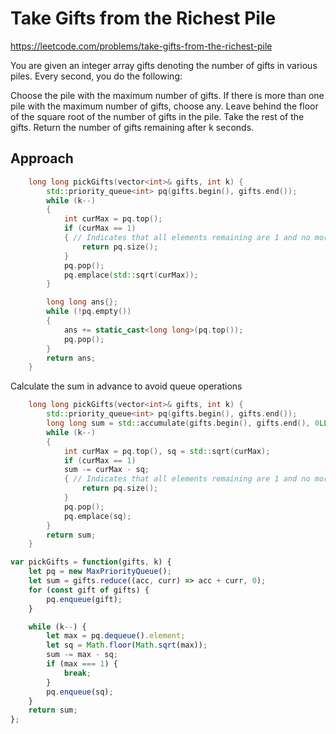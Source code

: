 # Take Gifts from the Richest Pile

https://leetcode.com/problems/take-gifts-from-the-richest-pile

You are given an integer array gifts denoting the number of gifts in various piles. Every second, you do the following:

Choose the pile with the maximum number of gifts.
If there is more than one pile with the maximum number of gifts, choose any.
Leave behind the floor of the square root of the number of gifts in the pile. Take the rest of the gifts.
Return the number of gifts remaining after k seconds.


## Approach 

``` C++
    long long pickGifts(vector<int>& gifts, int k) {
        std::priority_queue<int> pq(gifts.begin(), gifts.end());
        while (k--)
        {
            int curMax = pq.top();
            if (curMax == 1)
            { // Indicates that all elements remaining are 1 and no more operations can be made.
                return pq.size();
            }
            pq.pop();
            pq.emplace(std::sqrt(curMax));
        }

        long long ans{};
        while (!pq.empty())
        {
            ans += static_cast<long long>(pq.top());
            pq.pop();
        }
        return ans;
    }
```

Calculate the sum in advance to avoid queue operations
``` C++
    long long pickGifts(vector<int>& gifts, int k) {
        std::priority_queue<int> pq(gifts.begin(), gifts.end());
        long long sum = std::accumulate(gifts.begin(), gifts.end(), 0LL);
        while (k--)
        {
            int curMax = pq.top(), sq = std::sqrt(curMax);
            if (curMax == 1)
            sum -= curMax - sq;
            { // Indicates that all elements remaining are 1 and no more operations can be made.
                return pq.size();
            }
            pq.pop();
            pq.emplace(sq);
        }
        return sum;
    }
```

``` JavaScript
var pickGifts = function(gifts, k) {
    let pq = new MaxPriorityQueue();
    let sum = gifts.reduce((acc, curr) => acc + curr, 0);
    for (const gift of gifts) {
        pq.enqueue(gift);
    }

    while (k--) {
        let max = pq.dequeue().element;
        let sq = Math.floor(Math.sqrt(max));
        sum -= max - sq;
        if (max === 1) {
            break;
        }
        pq.enqueue(sq);
    }
    return sum;
};
```

